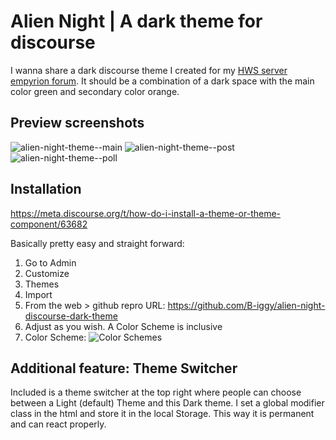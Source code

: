# Alien Night | A dark theme for discourse

I wanna share a dark discourse theme I created for my [HWS server empyrion forum](https://forum.empyrion-homeworld.net).
It should be a combination of a dark space with the main color green and secondary color orange.

## Preview screenshots
![alien-night-theme--main](https://raw.githubusercontent.com/B-iggy/alien-night-discourse-dark-theme/master/preview/alien-night-theme--main.png)
![alien-night-theme--post](https://raw.githubusercontent.com/B-iggy/alien-night-discourse-dark-theme/master/preview/alien-night-theme--post.png)
![alien-night-theme--poll](https://raw.githubusercontent.com/B-iggy/alien-night-discourse-dark-theme/master/preview/alien-night-theme--poll.png)

## Installation
https://meta.discourse.org/t/how-do-i-install-a-theme-or-theme-component/63682

Basically pretty easy and straight forward:

1. Go to Admin
2. Customize
3. Themes
4. Import
5. From the web > github repro URL:
https://github.com/B-iggy/alien-night-discourse-dark-theme
6. Adjust as you wish. A Color Scheme is inclusive
7. Color Scheme:
![Color Schemes](https://raw.githubusercontent.com/B-iggy/alien-night-discourse-dark-theme/master/preview/alien-night-theme--colors.png)


## Additional feature: Theme Switcher
Included is a theme switcher at the top right where people can choose between a Light (default) Theme and this Dark theme.
I set a global modifier class in the html and store it in the local Storage. 
This way it is permanent and can react properly.

